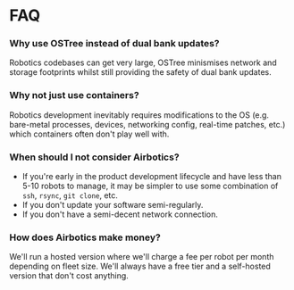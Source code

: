 # FAQ

### Why use OSTree instead of dual bank updates?
Robotics codebases can get very large, OSTree minismises network and storage footprints whilst still providing the safety of dual bank updates.

### Why not just use containers?
Robotics development inevitably requires modifications to the OS (e.g. bare-metal processes, devices, networking config, real-time patches, etc.) which containers often don't play well with.

### When should I not consider Airbotics?

- If you're early in the product development lifecycle and have less than 5-10 robots to manage, it may be simpler to use some combination of `ssh`, `rsync`, `git clone`, etc.
- If you don't update your software semi-regularly.
- If you don't have a semi-decent network connection.

### How does Airbotics make money?

We'll run a hosted version where we'll charge a fee per robot per month depending on fleet size. We'll always have a free tier and a self-hosted version that don't cost anything.